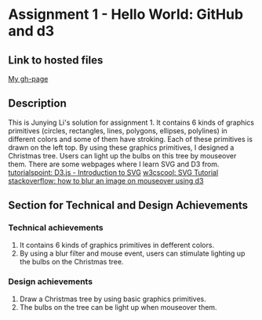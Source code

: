 # Assignment 1 - Hello World: GitHub and d3

## Link to hosted files
[My gh-page](http://Junying-Li.github.io/01-ghd3/index.html)

## Description
This is Junying Li's solution for assignment 1. It contains 6 kinds of graphics primitives (circles, rectangles, lines, polygons, ellipses, polylines) in different colors and some of them have stroking. Each of these primitives is drawn on the left top. By using these graphics primitives, I designed a Christmas tree. Users can light up the bulbs on this tree by mouseover them. 
There are some webpages where I learn SVG and D3 from.
[tutorialspoint: D3.js - Introduction to SVG](https://www.tutorialspoint.com/d3js/d3js_introduction_to_svg.htm)
[w3cscool: SVG Tutorial](https://www.w3schools.com/graphics/svg_intro.asp)
[stackoverflow: how to blur an image on mouseover using d3](https://stackoverflow.com/questions/35745042/how-to-blur-an-image-on-mouseover-using-d3)

## Section for Technical and Design Achievements
### Technical achievements
1. It contains 6 kinds of graphics primitives in defferent colors.
2. By using a blur filter and mouse event, users can stimulate lighting up the bulbs on the Christmas tree.
### Design achievements
1. Draw a Christmas tree by using basic graphics primitives.
2. The bulbs on the tree can be light up when mouseover them.


